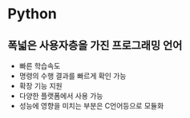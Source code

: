# Python
## 폭넓은 사용자층을 가진 프로그래밍 언어
- 빠른 학습속도
- 명령의 수행 결과를 빠르게 확인 가능
- 확장 기능 지원
- 다양한 플랫폼에서 사용 가능 
- 성능에 영향을 미치는 부분은 C언어등으로 모듈화 
